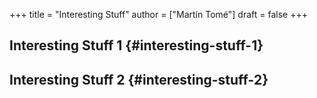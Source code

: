 +++
title = "Interesting Stuff"
author = ["Martín Tomé"]
draft = false
+++

## Interesting Stuff 1 {#interesting-stuff-1}


## Interesting Stuff 2 {#interesting-stuff-2}